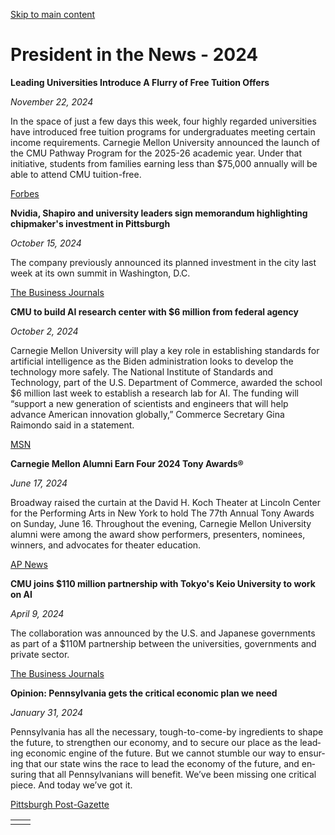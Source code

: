 [Skip to main content](https://www.cmu.edu/leadership/president/in-the-news/2024#main-content)

# President in the News - 2024

**Leading Universities Introduce A Flurry of Free Tuition Offers**

_November 22, 2024_

In the space of just a few days this week, four highly regarded universities have introduced free tuition programs for undergraduates meeting certain income requirements. Carnegie Mellon University announced the launch of the CMU Pathway Program for the 2025-26 academic year. Under that initiative, students from families earning less than $75,000 annually will be able to attend CMU tuition-free.

[Forbes](https://www.forbes.com/sites/michaeltnietzel/2024/11/22/leading-universities-introduce-a-flurry-of-free-tuition-offers/)

**Nvidia, Shapiro and university leaders sign memorandum highlighting chipmaker's investment in Pittsburgh**

_October 15, 2024_

The company previously announced its planned investment in the city last week at its own summit in Washington, D.C.

[The Business Journals](https://www.bizjournals.com/pittsburgh/inno/stories/news/2024/10/14/nvidia-investment.html)

**CMU to build AI research center with $6 million from federal agency**

_October 2, 2024_

Carnegie Mellon University will play a key role in establishing standards for artificial intelligence as the Biden administration looks to develop the technology more safely. The National Institute of Standards and Technology, part of the U.S. Department of Commerce, awarded the school $6 million last week to establish a research lab for AI. The funding will “support a new generation of scientists and engineers that will help advance American innovation globally,” Commerce Secretary Gina Raimondo said in a statement.

[MSN](https://www.msn.com/en-us/news/technology/cmu-to-build-ai-research-center-with-6-million-from-federal-agency/ar-AA1rAiBj)

**Carnegie Mellon Alumni Earn Four 2024 Tony Awards®**

_June 17, 2024_

Broadway raised the curtain at the David H. Koch Theater at Lincoln Center for the Performing Arts in New York to hold The 77th Annual Tony Awards on Sunday, June 16. Throughout the evening, Carnegie Mellon University alumni were among the award show performers, presenters, nominees, winners, and advocates for theater education.

[AP News](https://apnews.com/press-release/pr-newswire/tony-awards-television-billy-porter-theater-652bf3f67cc08a91cac8e4687890d45d)

**CMU joins $110 million partnership with Tokyo's Keio University to work on AI**

_April 9, 2024_

The collaboration was announced by the U.S. and Japanese governments as part of a $110M partnership between the universities, governments and private sector.

[The Business Journals](https://www.bizjournals.com/pittsburgh/inno/stories/news/2024/04/09/cmu-keio-university-110m-partnership.html)

**Opinion: Pennsylvania gets the critical economic plan we need**

_January 31, 2024_

Penn­syl­va­nia has all the nec­es­sary, tough-to-come-by in­gre­di­ents to shape the fu­ture, to strengthen our econ­omy, and to se­cure our place as the lead­ing eco­nomic en­gine of the fu­ture. But we can­not stum­ble our way to en­sur­ing that our state wins the race to lead the econ­omy of the fu­ture, and en­sur­ing that all Penn­syl­va­nians will ben­e­fit. We’ve been miss­ing one crit­i­cal piece. And to­day we’ve got it.

[Pittsburgh Post-Gazette](https://www.post-gazette.com/opinion/guest-columns/2024/01/31/cmu-shapiro-jahanian-shapiro-strategic-plan-pa/stories/202401310002)

|     |     |
| --- | --- |
|  |  |
